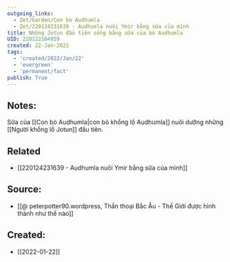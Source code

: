 ```yaml
---
outgoing_links:
  - Zet/Garden/Con bò Audhumla
  - Zet/220124231639 - Audhumla nuôi Ymir bằng sữa của mình
title: Những Jotun đầu tiên sống bằng sữa của bò Audhumla
UID: 220122104959
created: 22-Jan-2022
tags:
  - 'created/2022/Jan/22'
  - 'evergreen'
  - 'permanent/fact'
publish: True
---
```

## Notes:
Sữa của [[Con bò Audhumla|con bò khổng lồ Audhumla]] nuôi dưỡng những [[Người khổng lồ Jotun]] đầu tiên.

## Related
- [[220124231639 - Audhumla nuôi Ymir bằng sữa của mình]]
## Source:
- [[@ peterpotter90.wordpress, Thần thoại Bắc Âu - Thế Giới được hình thành như thế nào]]


## Created:
- [[2022-01-22]]
